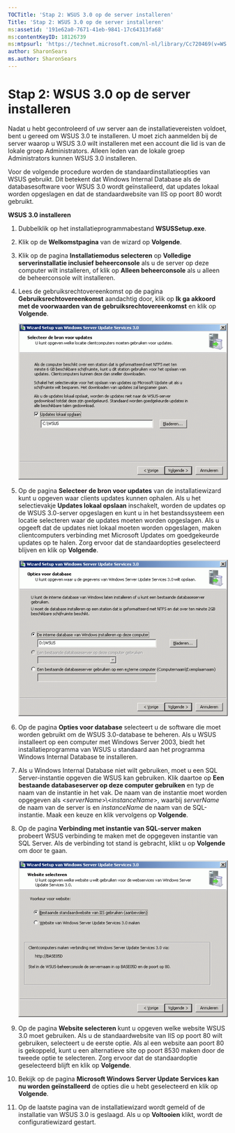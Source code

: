 ```yaml
---
TOCTitle: 'Stap 2: WSUS 3.0 op de server installeren'
Title: 'Stap 2: WSUS 3.0 op de server installeren'
ms:assetid: '191e62a0-7671-41eb-9841-17c64313fa68'
ms:contentKeyID: 18126739
ms:mtpsurl: 'https://technet.microsoft.com/nl-nl/library/Cc720469(v=WS.10)'
author: SharonSears
ms.author: SharonSears
---
```


Stap 2: WSUS 3.0 op de server installeren
=========================================

Nadat u hebt gecontroleerd of uw server aan de installatievereisten voldoet, bent u gereed om WSUS 3.0 te installeren. U moet zich aanmelden bij de server waarop u WSUS 3.0 wilt installeren met een account die lid is van de lokale groep Administrators. Alleen leden van de lokale groep Administrators kunnen WSUS 3.0 installeren.

Voor de volgende procedure worden de standaardinstallatieopties van WSUS gebruikt. Dit betekent dat Windows Internal Database als de databasesoftware voor WSUS 3.0 wordt geïnstalleerd, dat updates lokaal worden opgeslagen en dat de standaardwebsite van IIS op poort 80 wordt gebruikt.

**WSUS 3.0 installeren**
1.  Dubbelklik op het installatieprogrammabestand **WSUSSetup.exe**.

2.  Klik op de **Welkomstpagina** van de wizard op **Volgende**.

3.  Klik op de pagina **Installatiemodus selecteren** op **Volledige serverinstallatie inclusief beheerconsole** als u de server op deze computer wilt installeren, of klik op **Alleen beheerconsole** als u alleen de beheerconsole wilt installeren.

4.  Lees de gebruiksrechtovereenkomst op de pagina **Gebruiksrechtovereenkomst** aandachtig door, klik op **Ik ga akkoord met de voorwaarden van de gebruiksrechtovereenkomst** en klik op **Volgende**.

    ![](/security-updates/images/Cc720469.fa6ac6a6-6814-4b7e-96e8-e08af5e534b8(WS.10).gif)

5.  Op de pagina **Selecteer de bron voor updates** van de installatiewizard kunt u opgeven waar clients updates kunnen ophalen. Als u het selectievakje **Updates lokaal opslaan** inschakelt, worden de updates op de WSUS 3.0-server opgeslagen en kunt u in het bestandssysteem een locatie selecteren waar de updates moeten worden opgeslagen. Als u opgeeft dat de updates niet lokaal moeten worden opgeslagen, maken clientcomputers verbinding met Microsoft Updates om goedgekeurde updates op te halen. Zorg ervoor dat de standaardopties geselecteerd blijven en klik op **Volgende**.

    ![](/security-updates/images/Cc720469.c8bac396-ca39-4491-8b0c-742a0e470535(WS.10).gif)

6.  Op de pagina **Opties voor database** selecteert u de software die moet worden gebruikt om de WSUS 3.0-database te beheren. Als u WSUS installeert op een computer met Windows Server 2003, biedt het installatieprogramma van WSUS u standaard aan het programma Windows Internal Database te installeren.

7.  Als u Windows Internal Database niet wilt gebruiken, moet u een SQL Server-instantie opgeven die WSUS kan gebruiken. Klik daartoe op **Een bestaande databaseserver op deze computer gebruiken** en typ de naam van de instantie in het vak. De naam van de instantie moet worden opgegeven als &lt;*serverName*&gt;\\&lt;*instanceName*&gt;, waarbij *serverName* de naam van de server is en *instanceName* de naam van de SQL-instantie. Maak een keuze en klik vervolgens op **Volgende**.

8.  Op de pagina **Verbinding met instantie van SQL-server maken** probeert WSUS verbinding te maken met de opgegeven instantie van SQL Server. Als de verbinding tot stand is gebracht, klikt u op **Volgende** om door te gaan.

    ![](/security-updates/images/Cc720469.36c6af0c-a61e-4151-ae50-c754a106cb1b(WS.10).gif)

9.  Op de pagina **Website selecteren** kunt u opgeven welke website WSUS 3.0 moet gebruiken. Als u de standaardwebsite van IIS op poort 80 wilt gebruiken, selecteert u de eerste optie. Als al een website aan poort 80 is gekoppeld, kunt u een alternatieve site op poort 8530 maken door de tweede optie te selecteren. Zorg ervoor dat de standaardoptie geselecteerd blijft en klik op **Volgende**.

10. Bekijk op de pagina **Microsoft Windows Server Update Services kan nu worden geïnstalleerd** de opties die u hebt geselecteerd en klik op **Volgende**.

11. Op de laatste pagina van de installatiewizard wordt gemeld of de installatie van WSUS 3.0 is geslaagd. Als u op **Voltooien** klikt, wordt de configuratiewizard gestart.
